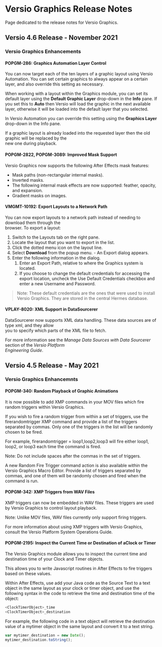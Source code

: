 <!--
Title : 202204281212_versio_grahics_release_notes
- Created : 2022-04-15 11:10
- Updated :
- Author : James Rivers
- Written against (version):
- Sources : Tech authors
- Author Notes :
- Tags : 
-->
# Versio Graphics Release Notes
Page dedicated to the release notes for Versio Graphics.

## Versio 4.6 Release - November 2021
### Versio Graphics Enhancements
#### POPGM-286: Graphics Automation Layer Control
You can now target each of the ten layers of a graphic layout using Versio Automation. You can set certain graphics to always appear on a certain layer, and also override this setting as necessary.

When working with a layout within the Graphics module, you can set its default layer using the **Default Graphic Layer** drop-down in the **Info** pane. If you set this to **Auto** then Versio will load the graphic in the next available layer, otherwise it will be loaded into the default layer that you selected.

In Versio Automation you can override this setting using the **Graphics Layer** drop-down in the Info pane.

If a graphic layout is already loaded into the requested layer then the old graphic will be replaced by the  
new one during playback.

#### POPGM-2822, POPGM-3089: Improved Mask Support
Versio Graphics now supports the following After Effects mask features:

-   Mask paths (non-rectangular internal masks).
-   Inverted masks.
-   The following internal mask effects are now supported: feather, opacity, and expansion.
-   Gradient masks on images.

#### VMGMT-10192: Export Layouts to a Network Path
You can now export layouts to a network path instead of needing to download them through the  
browser. To export a layout:

1.  Switch to the Layouts tab on the right pane.
2.  Locate the layout that you want to export in the list.
3.  Click the dotted menu icon on the layout line.
4.  Select **Download** from the popup menu. - An Export dialog appears.
5. Enter the following information in the dialog. 
	1. Enter an Export Path, relative to where the Graphics system is located.
	2. If you choose to change the default credentials for accessing the export location, uncheck the Use Default Credentials checkbox and enter a new Username and Password. 

> Note: These default credentials are the ones that were used to install Versio Graphics. They are stored in the central Hermes database. 

#### VPLAY-8020: XML Support in DataSourcerer
DataSourcerer now supports XML data handling. These data sources are of type xml, and they allow  
you to specify which parts of the XML file to fetch.

For more information see the _Manage Data Sources with Data Sourcerer_ section of the _Versio Platform  
Engineering Guide_.

## Versio 4.5 Release - May 2021
### Versio Graphics Enhancemnts
#### POPGM-340: Random Playback of Graphic Animations
It is now possible to add XMP commands in your MOV files which fire random triggers within Versio Graphics.

If you wish to fire a random trigger from within a set of triggers, use the firerandomtrigger XMP command and provide a list of the triggers separated by commas. Only one of the triggers in the list will be randomly chosen to be fired.

For example, firerandomtrigger = loop1,loop2,loop3 will fire either loop1, loop2, or loop3 each time the command is fired.

Note: Do not include spaces after the commas in the set of triggers.

A new Random Fire Trigger command action is also available within the Versio Graphics Macro Editor. Provide a list of triggers separated by commas, and one of them will be randomly chosen and fired when the command is run.

#### POPGM-342: XMP Triggers from WAV Files
XMP triggers can now be embedded in WAV files. These triggers are used by Versio Graphics to control layout playback.

Note: Unlike MOV files, WAV files currently only support firing triggers.

For more information about using XMP triggers with Versio Graphics, consult the Versio Platform System
Operations Guide.

#### POPGM-2195: Inspect the Current Time or Destination of aClock or Timer
The Versio Graphics module allows you to inspect the current time and destination time of your Clock and Timer objects. 

This allows you to write Javascript routines in After Effects to fire triggers based on these values.

Within After Effects, use add your Java code as the Source Text to a text object in the same layout as your clock or timer object, and use the following syntax in the code to retrieve the time and destination time of the object:

```js
<ClockTimerObject>_time
<ClockTimerObject>_destination
```

For example, the following code in a text object will retrieve the destination value of a mytimer object in the same layout and convert it to a text string.

```js
var mytimer_destination = new Date();
mytimer_destination.toString();
```